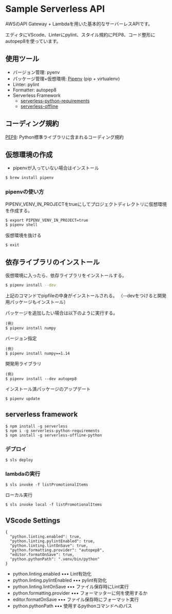 # Sample Serverless API
AWSのAPI Gateway + Lambdaを用いた基本的なサーバーレスAPIです。

エディタにVScode、Linterにpylint、スタイル規約にPEP8、コード整形にautopep8を使っています。

## 使用ツール
- バージョン管理: pyenv
- パッケージ管理+仮想環境: [Pipenv](https://pipenv-ja.readthedocs.io/ja/translate-ja/) (pip + virtualenv)
- Linter: pylint
- Formatter: autopep8
- Serverless Framework 
  - [serverless-python-requirements](https://www.serverless.com/plugins/serverless-python-requirements)
  - [serverless-offline](https://github.com/dherault/serverless-offline)

## コーディング規約

[PEP8](https://pep8-ja.readthedocs.io/ja/latest/): Python標準ライブラリに含まれるコーディング規約

## 仮想環境の作成

- pipenvが入っていない場合はインストール

```bash
$ brew install pipenv
```

### pipenvの使い方

PIPENV_VENV_IN_PROJECTをtrueにしてプロジェクトディレクトリに仮想環境を作成する。

```bash
$ export PIPENV_VENV_IN_PROJECT=true
$ pipenv shell
```

仮想環境を抜ける
```
$ exit
```

## 依存ライブラリのインストール
仮想環境に入ったら、依存ライブラリをインストールする。

```bash
$ pipenv install --dev
```

上記のコマンドでpipfileの中身がインストールされる。
（--devをつけると開発用パッケージもインストール）

パッケージを追加したい場合は以下のように実行する。

```
(例)
$ pipenv install numpy
```

バージョン指定

```
(例)
$ pipenv install numpy==1.14
```

開発用ライブラリ

```
(例)
$ pipenv install --dev autopep8
```

インストール済パッケージのアップデート
```
$ pipenv update
```

## serverless framework

```
$ npm install -g serverless
$ npm i -g serverless-python-requirements
$ npm install -g serverless-offline-python
```

### デプロイ

```
$ sls deploy
```

### lambdaの実行

```
$ sls invoke -f listPromotionalItems
```

ローカル実行

```
$ sls invoke local -f listPromotionalItems
```

## VScode Settings

```
{
  "python.linting.enabled": true,
  "python.linting.pylintEnabled": true,
  "python.linting.lintOnSave": true,
  "python.formatting.provider": "autopep8",
  "editor.formatOnSave": true,
  "python.pythonPath": ".venv/bin/python"
}
```

- python.linting.enabled ••• Lint有効化
- python.linting.pylintEnabled ••• pylint有効化
- python.linting.lintOnSave ••• ファイル保存時にLint実行
- python.formatting.provider ••• フォーマッターに何を使用するか
- editor.formatOnSave ••• ファイル保存時にフォーマット実行
- python.pythonPath ••• 使用するpythonコマンドへのパス

